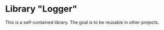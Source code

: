 # Library "Logger"

This is a self-contained library. The goal is to be reusable in other projects.
